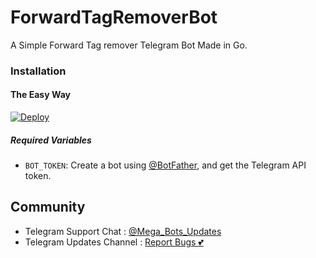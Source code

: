 # ForwardTagRemoverBot
A Simple Forward Tag remover Telegram Bot Made in Go.

### Installation

#### The Easy Way

[![Deploy](https://www.herokucdn.com/deploy/button.svg)](https://heroku.com/deploy?template=https://github.com/Anandpskerala/ForwardTagRemoverBot/tree/master)

##### Required Variables

* `BOT_TOKEN`: Create a bot using [@BotFather](https://telegram.dog/BotFather), and get the Telegram API token.



## Community

- Telegram Support Chat : [@Mega_Bots_Updates](https://t.me/Mega_Bots_Updates)
- Telegram Updates Channel : [Report Bugs 💕](https://t.me/Mega_Bots_Supporters)
